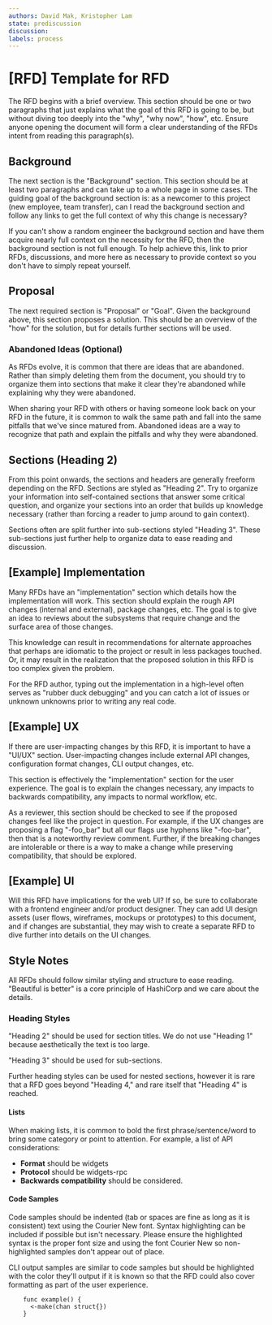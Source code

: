 ```yaml
---
authors: David Mak, Kristopher Lam
state: prediscussion
discussion:
labels: process
---
```


# [RFD] Template for RFD

The RFD begins with a brief overview. This section should be one or two paragraphs that just explains what the goal of this RFD is going to be, but without diving too deeply into the "why", "why now", "how", etc. Ensure anyone opening the document will form a clear understanding of the RFDs intent from reading this paragraph(s).

## Background
The next section is the "Background" section. This section should be at least two paragraphs and can take up to a whole page in some cases. The guiding goal of the background section is: as a newcomer to this project (new employee, team transfer), can I read the background section and follow any links to get the full context of why this change is necessary?

If you can't show a random engineer the background section and have them acquire nearly full context on the necessity for the RFD, then the background section is not full enough. To help achieve this, link to prior RFDs, discussions, and more here as necessary to provide context so you don't have to simply repeat yourself.

## Proposal
The next required section is "Proposal" or "Goal". Given the background above, this section proposes a solution. This should be an overview of the "how" for the solution, but for details further sections will be used.

### Abandoned Ideas (Optional)
As RFDs evolve, it is common that there are ideas that are abandoned. Rather than simply deleting them from the document, you should try to organize them into sections that make it clear they're abandoned while explaining why they were abandoned.

When sharing your RFD with others or having someone look back on your RFD in the future, it is common to walk the same path and fall into the same pitfalls that we've since matured from. Abandoned ideas are a way to recognize that path and explain the pitfalls and why they were abandoned.

## Sections (Heading 2)
From this point onwards, the sections and headers are generally freeform depending on the RFD. Sections are styled as "Heading 2". Try to organize your information into self-contained sections that answer some critical question, and organize your sections into an order that builds up knowledge necessary (rather than forcing a reader to jump around to gain context).

Sections often are split further into sub-sections styled "Heading 3". These sub-sections just further help to organize data to ease reading and discussion.

## [Example] Implementation
Many RFDs have an "implementation" section which details how the implementation will work. This section should explain the rough API changes (internal and external), package changes, etc. The goal is to give an idea to reviews about the subsystems that require change and the surface area of those changes.

This knowledge can result in recommendations for alternate approaches that perhaps are idiomatic to the project or result in less packages touched. Or, it may result in the realization that the proposed solution in this RFD is too complex given the problem.

For the RFD author, typing out the implementation in a high-level often serves as "rubber duck debugging" and you can catch a lot of issues or unknown unknowns prior to writing any real code.

## [Example] UX
If there are user-impacting changes by this RFD, it is important to have a "UI/UX" section. User-impacting changes include external API changes, configuration format changes, CLI output changes, etc.

This section is effectively the "implementation" section for the user experience. The goal is to explain the changes necessary, any impacts to backwards compatibility, any impacts to normal workflow, etc.

As a reviewer, this section should be checked to see if the proposed changes feel like the project in question. For example, if the UX changes are proposing a flag "-foo_bar" but all our flags use hyphens like "-foo-bar", then that is a noteworthy review comment. Further, if the breaking changes are intolerable or there is a way to make a change while preserving compatibility, that should be explored.

## [Example] UI
Will this RFD have implications for the web UI? If so, be sure to collaborate with a frontend engineer and/or product designer. They can add UI design assets (user flows, wireframes, mockups or prototypes) to this document, and if changes are substantial, they may wish to create a separate RFD to dive further into details on the UI changes.

## Style Notes
All RFDs should follow similar styling and structure to ease reading. "Beautiful is better" is a core principle of HashiCorp and we care about the details.

### Heading Styles
"Heading 2" should be used for section titles. We do not use "Heading 1" because aesthetically the text is too large.

"Heading 3" should be used for sub-sections.

Further heading styles can be used for nested sections, however it is rare that a RFD goes beyond "Heading 4," and rare itself that "Heading 4" is reached.

#### Lists
When making lists, it is common to bold the first phrase/sentence/word to bring some category or point to attention. For example, a list of API considerations:

- **Format** should be widgets
- **Protocol** should be widgets-rpc
- **Backwards compatibility** should be considered.

#### Code Samples
Code samples should be indented (tab or spaces are fine as long as it is consistent) text using the Courier New font. Syntax highlighting can be included if possible but isn't necessary. Please ensure the highlighted syntax is the proper font size and using the font Courier New so non-highlighted samples don't appear out of place.

CLI output samples are similar to code samples but should be highlighted with the color they'll output if it is known so that the RFD could also cover formatting as part of the user experience.
```
    func example() {
      <-make(chan struct{})
    }
```
